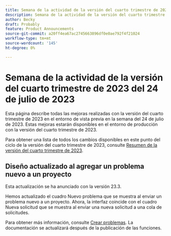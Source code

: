 ```yaml
---
title: Semana de la actividad de la versión del cuarto trimestre de 2023 del 24 de julio de 2023
description: Semana de la actividad de la versión del cuarto trimestre de 2023 del 24 de julio de 2023
author: Becky
draft: Probably
feature: Product Announcements
source-git-commit: a20ff4ea67ac2745663896df0e0ae792f4f21024
workflow-type: tm+mt
source-wordcount: '145'
ht-degree: 0%

---
```


# Semana de la actividad de la versión del cuarto trimestre de 2023 del 24 de julio de 2023

Esta página describe todas las mejoras realizadas con la versión del cuarto trimestre de 2023 en el entorno de vista previa en la semana del 24 de julio de 2023. Estas mejoras estarán disponibles en el entorno de producción con la versión del cuarto trimestre de 2023.

Para obtener una lista de todos los cambios disponibles en este punto del ciclo de la versión del cuarto trimestre de 2023, consulte [Resumen de la versión del cuarto trimestre de 2023](/help/quicksilver/product-announcements/product-releases/23-q4-release-activity/23-q4-release-overview.md).

## Diseño actualizado al agregar un problema nuevo a un proyecto

Esta actualización se ha anunciado con la versión 23.3.

Hemos actualizado el cuadro Nuevo problema que se muestra al enviar un problema nuevo a un proyecto. Ahora, la interfaz coincide con el cuadro Nueva solicitud que se muestra al enviar una nueva solicitud a una cola de solicitudes.

Para obtener más información, consulte [Crear problemas](/help/quicksilver/manage-work/issues/manage-issues/create-issues.md). La documentación se actualizará después de la publicación de las funciones.
